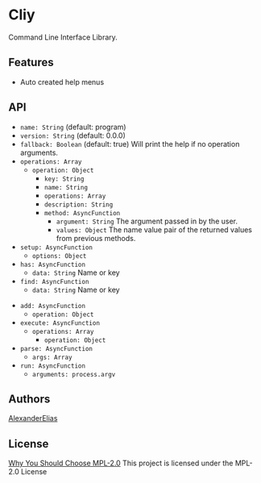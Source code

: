 
# Cliy
Command Line Interface Library.

## Features
- Auto created help menus

## API
- `name: String` (default: program)
- `version: String` (default: 0.0.0)
- `fallback: Boolean` (default: true) Will print the help if no operation arguments.
- `operations: Array`
	- `operation: Object`
		- `key: String`
		- `name: String`
		- `operations: Array`
		- `description: String`
		- `method: AsyncFunction`
			- `argument: String` The argument passed in by the user.
			- `values: Object` The name value pair of the returned values from previous methods.
			<!-- - `operations: Array` The operations in order of invocation. -->
- `setup: AsyncFunction`
	- `options: Object`
- `has: AsyncFunction`
	- `data: String` Name or key
- `find: AsyncFunction`
	- `data: String` Name or key
<!-- - `remove: AsyncFunction`
	- `operation: Object` -->
- `add: AsyncFunction`
	- `operation: Object`
- `execute: AsyncFunction`
	- `operations: Array`
		- `operation: Object`
- `parse: AsyncFunction`
	- `args: Array`
- `run: AsyncFunction`
	- `arguments: process.argv`

## Authors
[AlexanderElias](https://github.com/AlexanderElias)

## License
[Why You Should Choose MPL-2.0](http://veldstra.org/2016/12/09/you-should-choose-mpl2-for-your-opensource-project.html)
This project is licensed under the MPL-2.0 License
